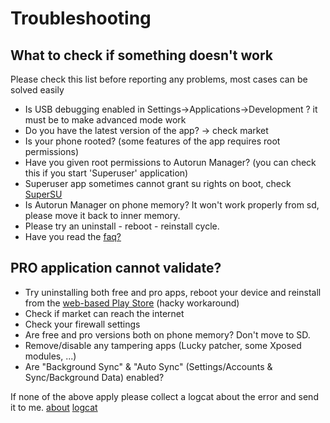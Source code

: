 # Troubleshooting

## What to check if something doesn't work

Please check this list before reporting any problems, most cases can be solved easily

-   Is USB debugging enabled in Settings-&gt;Applications-&gt;Development ? it must be to make advanced mode work
-   Do you have the latest version of the app? -&gt; check market
-   Is your phone rooted? (some features of the app requires root permissions)
-   Have you given root permissions to Autorun Manager? (you can check this if you start 'Superuser' application)
-   Superuser app sometimes cannot grant su rights on boot, check [SuperSU](https://play.google.com/store/apps/details?id=eu.chainfire.supersu)
-   Is Autorun Manager on phone memory? It won't work properly from sd, please move it back to inner memory.
-   Please try an uninstall - reboot - reinstall cycle.
-   Have you read the [faq?](faq.md)

## PRO application cannot validate?

-   Try uninstalling both free and pro apps, reboot your device and reinstall from the [web-based Play Store](https://play.google.com/store/search?q=mobiwia&c=apps) (hacky workaround)
-   Check if market can reach the internet
-   Check your firewall settings
-   Are free and pro versions both on phone memory? Don't move to SD.
-   Remove/disable any tampering apps (Lucky patcher, some Xposed modules, ...)
-   Are "Background Sync" & "Auto Sync" (Settings/Accounts & Sync/Background Data) enabled?

If none of the above apply please collect a logcat about the error and send it to me.
[about](https://developer.android.com/intl/fr/guide/developing/tools/adb.html#logcat) [logcat](http://wiki.cyanogenmod.com/index.php?title=Logcat)



